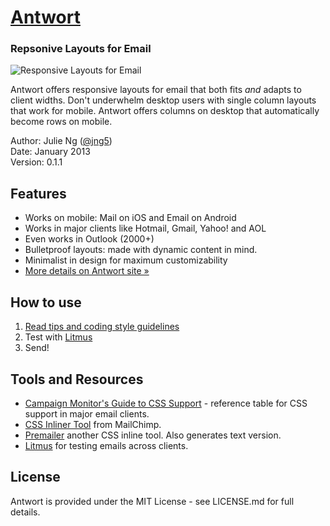 # [Antwort](http://internations.github.com/antwort)

### Repsonive Layouts for Email
![Responsive Layouts for Email](http://internations.github.com/antwort/images/responsive-graphic-small.png "Responsive Layouts for Email")

Antwort offers responsive layouts for email that both fits _and_ adapts to client widths. Don't underwhelm desktop users with single column layouts that work for mobile. Antwort offers columns on desktop that automatically become rows on mobile.

Author: Julie Ng ([@jng5](http://twitter.com/jng5))  
Date: January 2013  
Version: 0.1.1   

## Features
* Works on mobile: Mail on iOS and Email on Android
* Works in major clients like Hotmail, Gmail, Yahoo! and AOL
* Even works in Outlook (2000+)
* Bulletproof layouts: made with dynamic content in mind.
* Minimalist in design for maximum customizability
* [More details on Antwort site »](http://internations.github.com/antwort/)

## How to use
1. [Read tips and coding style guidelines](http://internations.github.com/antwort)
2. Test with [Litmus](https://litmus.com/)
3. Send!

## Tools and Resources
* [Campaign Monitor's Guide to CSS Support](http://www.campaignmonitor.com/css) - reference table for CSS support in major email clients.
* [CSS Inliner Tool](http://beaker.mailchimp.com/inline-css) from MailChimp.
* [Premailer](http://premailer.dialect.ca/) another CSS inline tool. Also generates text version.
* [Litmus](http://www.litmus.com/) for testing emails across clients.


## License
Antwort is provided under the MIT License - see LICENSE.md for full details.
